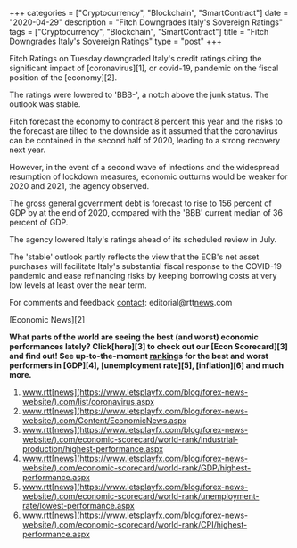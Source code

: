 +++
categories = ["Cryptocurrency", "Blockchain", "SmartContract"]
date = "2020-04-29"
description = "Fitch Downgrades Italy's Sovereign Ratings"
tags = ["Cryptocurrency", "Blockchain", "SmartContract"]
title = "Fitch Downgrades Italy's Sovereign Ratings"
type = "post"
+++

Fitch Ratings on Tuesday downgraded Italy's credit ratings citing the
significant impact of [coronavirus][1], or covid-19, pandemic on the
fiscal position of the [economy][2].

The ratings were lowered to 'BBB-', a notch above the junk status. The
outlook was stable.

Fitch forecast the economy to contract 8 percent this year and the risks
to the forecast are tilted to the downside as it assumed that the
coronavirus can be contained in the second half of 2020, leading to a
strong recovery next year.

However, in the event of a second wave of infections and the widespread
resumption of lockdown measures, economic outturns would be weaker for
2020 and 2021, the agency observed.

The gross general government debt is forecast to rise to 156 percent of
GDP by at the end of 2020, compared with the 'BBB' current median of 36
percent of GDP.

The agency lowered Italy's ratings ahead of its scheduled review in
July.

The 'stable' outlook partly reflects the view that the ECB's net asset
purchases will facilitate Italy's substantial fiscal response to the
COVID-19 pandemic and ease refinancing risks by keeping borrowing costs
at very low levels at least over the near term.

For comments and feedback [contact](https://www.playgroundfx.com/contact/): editorial@rtt[news](https://www.letsplayfx.com/blog/forex-news-website/).com

[Economic News][2]

 **What parts of the world are seeing the best (and worst) economic
performances lately? Click[here][3] to check out our [Econ Scorecard][3]
and find out! See up-to-the-moment [ranking](https://www.playgroundfx.com/blog/crypto-exchange-ranking/)s for the best and worst
performers in [GDP][4], [unemployment rate][5], [inflation][6] and much
more.**

   1. www.rtt[news](https://www.letsplayfx.com/blog/forex-news-website/).com/list/coronavirus.aspx
   2. www.rtt[news](https://www.letsplayfx.com/blog/forex-news-website/).com/Content/EconomicNews.aspx
   3. www.rtt[news](https://www.letsplayfx.com/blog/forex-news-website/).com/economic-scorecard/world-rank/industrial-production/highest-performance.aspx
   4. www.rtt[news](https://www.letsplayfx.com/blog/forex-news-website/).com/economic-scorecard/world-rank/GDP/highest-performance.aspx
   5. www.rtt[news](https://www.letsplayfx.com/blog/forex-news-website/).com/economic-scorecard/world-rank/unemployment-rate/lowest-performance.aspx
   6. www.rtt[news](https://www.letsplayfx.com/blog/forex-news-website/).com/economic-scorecard/world-rank/CPI/highest-performance.aspx